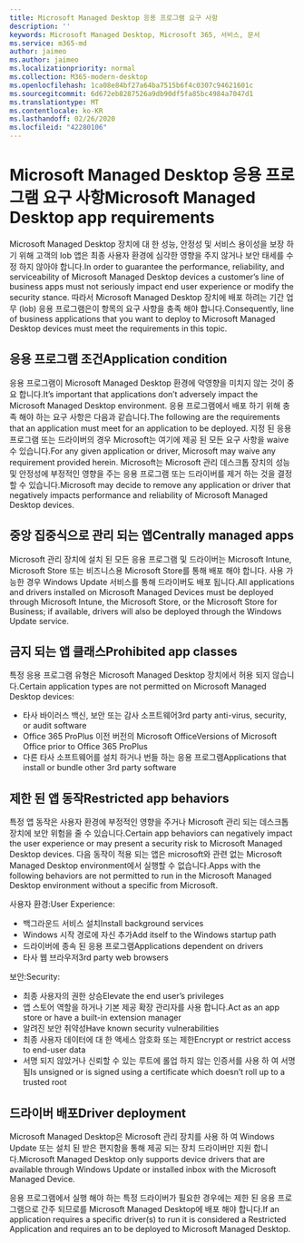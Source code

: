 ```yaml
---
title: Microsoft Managed Desktop 응용 프로그램 요구 사항
description: ''
keywords: Microsoft Managed Desktop, Microsoft 365, 서비스, 문서
ms.service: m365-md
author: jaimeo
ms.author: jaimeo
ms.localizationpriority: normal
ms.collection: M365-modern-desktop
ms.openlocfilehash: 1ca08e84bf27a64ba7515b6f4c0307c94621601c
ms.sourcegitcommit: 6d672eb8287526a9db90df5fa85bc4984a7047d1
ms.translationtype: MT
ms.contentlocale: ko-KR
ms.lasthandoff: 02/26/2020
ms.locfileid: "42280106"
---
```

# <a name="microsoft-managed-desktop-app-requirements"></a><span data-ttu-id="40631-103">Microsoft Managed Desktop 응용 프로그램 요구 사항</span><span class="sxs-lookup"><span data-stu-id="40631-103">Microsoft Managed Desktop app requirements</span></span>

<!--This topic is the target for aka.ms/app-req. This is aka link is used from EA agreement for MMD. do not delete.-->

<!--Application addendum -->
 
<span data-ttu-id="40631-104">Microsoft Managed Desktop 장치에 대 한 성능, 안정성 및 서비스 용이성을 보장 하기 위해 고객의 lob 앱은 최종 사용자 환경에 심각한 영향을 주지 않거나 보안 태세를 수정 하지 않아야 합니다.</span><span class="sxs-lookup"><span data-stu-id="40631-104">In order to guarantee the performance, reliability, and serviceability of Microsoft Managed Desktop devices a customer’s line of business apps must not seriously impact end user experience or modify the security stance.</span></span> <span data-ttu-id="40631-105">따라서 Microsoft Managed Desktop 장치에 배포 하려는 기간 업무 (lob) 응용 프로그램은이 항목의 요구 사항을 충족 해야 합니다.</span><span class="sxs-lookup"><span data-stu-id="40631-105">Consequently, line of business applications that you want to deploy to Microsoft Managed Desktop devices must meet the requirements in this topic.</span></span>

## <a name="application-condition"></a><span data-ttu-id="40631-106">응용 프로그램 조건</span><span class="sxs-lookup"><span data-stu-id="40631-106">Application condition</span></span>

<span data-ttu-id="40631-107">응용 프로그램이 Microsoft Managed Desktop 환경에 악영향을 미치지 않는 것이 중요 합니다.</span><span class="sxs-lookup"><span data-stu-id="40631-107">It’s important that applications don’t adversely impact the Microsoft Managed Desktop environment.</span></span> <span data-ttu-id="40631-108">응용 프로그램에서 배포 하기 위해 충족 해야 하는 요구 사항은 다음과 같습니다.</span><span class="sxs-lookup"><span data-stu-id="40631-108">The following are the requirements that an application must meet for an application to be deployed.</span></span> <span data-ttu-id="40631-109">지정 된 응용 프로그램 또는 드라이버의 경우 Microsoft는 여기에 제공 된 모든 요구 사항을 waive 수 있습니다.</span><span class="sxs-lookup"><span data-stu-id="40631-109">For any given application or driver, Microsoft may waive any requirement provided herein.</span></span> <span data-ttu-id="40631-110">Microsoft는 Microsoft 관리 데스크톱 장치의 성능 및 안정성에 부정적인 영향을 주는 응용 프로그램 또는 드라이버를 제거 하는 것을 결정할 수 있습니다.</span><span class="sxs-lookup"><span data-stu-id="40631-110">Microsoft may decide to remove any application or driver that negatively impacts performance and reliability of Microsoft Managed Desktop devices.</span></span>

## <a name="centrally-managed-apps"></a><span data-ttu-id="40631-111">중앙 집중식으로 관리 되는 앱</span><span class="sxs-lookup"><span data-stu-id="40631-111">Centrally managed apps</span></span>

<span data-ttu-id="40631-112">Microsoft 관리 장치에 설치 된 모든 응용 프로그램 및 드라이버는 Microsoft Intune, Microsoft Store 또는 비즈니스용 Microsoft Store를 통해 배포 해야 합니다. 사용 가능한 경우 Windows Update 서비스를 통해 드라이버도 배포 됩니다.</span><span class="sxs-lookup"><span data-stu-id="40631-112">All applications and drivers installed on Microsoft Managed Devices must be deployed through Microsoft Intune, the Microsoft Store, or the Microsoft Store for Business; if available, drivers will also be deployed through the Windows Update service.</span></span> 

## <a name="prohibited-app-classes"></a><span data-ttu-id="40631-113">금지 되는 앱 클래스</span><span class="sxs-lookup"><span data-stu-id="40631-113">Prohibited app classes</span></span>

<span data-ttu-id="40631-114">특정 응용 프로그램 유형은 Microsoft Managed Desktop 장치에서 허용 되지 않습니다.</span><span class="sxs-lookup"><span data-stu-id="40631-114">Certain application types are not permitted on Microsoft Managed Desktop devices:</span></span>
- <span data-ttu-id="40631-115">타사 바이러스 백신, 보안 또는 감사 소프트웨어</span><span class="sxs-lookup"><span data-stu-id="40631-115">3rd party anti-virus, security, or audit software</span></span>
- <span data-ttu-id="40631-116">Office 365 ProPlus 이전 버전의 Microsoft Office</span><span class="sxs-lookup"><span data-stu-id="40631-116">Versions of Microsoft Office prior to Office 365 ProPlus</span></span>
- <span data-ttu-id="40631-117">다른 타사 소프트웨어를 설치 하거나 번들 하는 응용 프로그램</span><span class="sxs-lookup"><span data-stu-id="40631-117">Applications that install or bundle other 3rd party software</span></span>

## <a name="restricted-app-behaviors"></a><span data-ttu-id="40631-118">제한 된 앱 동작</span><span class="sxs-lookup"><span data-stu-id="40631-118">Restricted app behaviors</span></span>

<span data-ttu-id="40631-119">특정 앱 동작은 사용자 환경에 부정적인 영향을 주거나 Microsoft 관리 되는 데스크톱 장치에 보안 위험을 줄 수 있습니다.</span><span class="sxs-lookup"><span data-stu-id="40631-119">Certain app behaviors can negatively impact the user experience or may present a security risk to Microsoft Managed Desktop devices.</span></span> <span data-ttu-id="40631-120">다음 동작이 적용 되는 앱은 microsoft와 관련 없는 Microsoft Managed Desktop environment에서 실행할 수 없습니다.</span><span class="sxs-lookup"><span data-stu-id="40631-120">Apps with the following behaviors are not permitted to run in the Microsoft Managed Desktop environment without a specific  from Microsoft.</span></span>

<span data-ttu-id="40631-121">사용자 환경:</span><span class="sxs-lookup"><span data-stu-id="40631-121">User Experience:</span></span>
- <span data-ttu-id="40631-122">백그라운드 서비스 설치</span><span class="sxs-lookup"><span data-stu-id="40631-122">Install background services</span></span>
- <span data-ttu-id="40631-123">Windows 시작 경로에 자신 추가</span><span class="sxs-lookup"><span data-stu-id="40631-123">Add itself to the Windows startup path</span></span>
- <span data-ttu-id="40631-124">드라이버에 종속 된 응용 프로그램</span><span class="sxs-lookup"><span data-stu-id="40631-124">Applications dependent on drivers</span></span>
- <span data-ttu-id="40631-125">타사 웹 브라우저</span><span class="sxs-lookup"><span data-stu-id="40631-125">3rd party web browsers</span></span>

<span data-ttu-id="40631-126">보안:</span><span class="sxs-lookup"><span data-stu-id="40631-126">Security:</span></span>
- <span data-ttu-id="40631-127">최종 사용자의 권한 상승</span><span class="sxs-lookup"><span data-stu-id="40631-127">Elevate the end user’s privileges</span></span>
- <span data-ttu-id="40631-128">앱 스토어 역할을 하거나 기본 제공 확장 관리자를 사용 합니다.</span><span class="sxs-lookup"><span data-stu-id="40631-128">Act as an app store or have a built-in extension manager</span></span>
- <span data-ttu-id="40631-129">알려진 보안 취약성</span><span class="sxs-lookup"><span data-stu-id="40631-129">Have known security vulnerabilities</span></span>
- <span data-ttu-id="40631-130">최종 사용자 데이터에 대 한 액세스 암호화 또는 제한</span><span class="sxs-lookup"><span data-stu-id="40631-130">Encrypt or restrict access to end-user data</span></span>
- <span data-ttu-id="40631-131">서명 되지 않았거나 신뢰할 수 있는 루트에 롤업 하지 않는 인증서를 사용 하 여 서명 됨</span><span class="sxs-lookup"><span data-stu-id="40631-131">Is unsigned or is signed using a certificate which doesn’t roll up to a trusted root</span></span>


## <a name="driver-deployment"></a><span data-ttu-id="40631-132">드라이버 배포</span><span class="sxs-lookup"><span data-stu-id="40631-132">Driver deployment</span></span>

<span data-ttu-id="40631-133">Microsoft Managed Desktop은 Microsoft 관리 장치를 사용 하 여 Windows Update 또는 설치 된 받은 편지함을 통해 제공 되는 장치 드라이버만 지원 합니다.</span><span class="sxs-lookup"><span data-stu-id="40631-133">Microsoft Managed Desktop only supports device drivers that are available through Windows Update or installed inbox with the Microsoft Managed Device.</span></span> 

<span data-ttu-id="40631-134">응용 프로그램에서 실행 해야 하는 특정 드라이버가 필요한 경우에는 제한 된 응용 프로그램으로 간주 되므로를 Microsoft Managed Desktop에 배포 해야 합니다.</span><span class="sxs-lookup"><span data-stu-id="40631-134">If an application requires a specific driver(s) to run it is considered a Restricted Application and requires an  to be deployed to Microsoft Managed Desktop.</span></span> 

